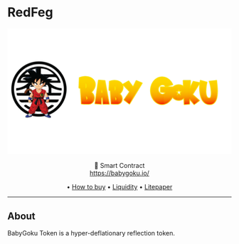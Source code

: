 # RedFeg
![alt text](https://github.com/BabyGoku/BabyGoku-Protocol/blob/0fb5a1e31482a8c832ec884a580cb3a46bcb06d2/img/banner-logo.png)

<p align="center">
  <span align="center">📄 Smart Contract</span>
  <br/>
  <a href ="https://babygoku.io/" target="_blank">https://babygoku.io/</a>
</p>

<p align="center">
  •
  <a href="https://www.babygoku.io/#How-to-buy">How to buy</a>
  •
  <a href="https://www.babygoku.io/#Liquidity">Liquidity</a>
  •
  <a href="https://www.babygoku.io/litepaper">Litepaper</a>
</p>

---

## About

<p>BabyGoku Token is a hyper-deflationary reflection token.</p>
